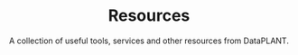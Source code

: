 ---
title: Resources
subtitle: A collection of useful tools, services and other resources from DataPLANT.
image: ~/assets/images/DataPLANT_logo_bg_transparent.svg
# image: ~/assets/images/DataPLANT-n.svg
styling:
  titleColor: darkblue
  textPosition: text-only
  bgColor: olive-400
  headerColor: olive-900
  textColor: darkblue
  emphasisColor: darkblue
content: 
  - resources/arc-data-hub
  - resources/toolbox
  - resources/workflow-engine-galaxy
  - resources/for-developers
  - resources/style-guide
---